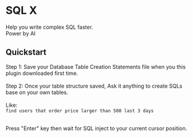 # SQL X
Help you write complex SQL faster. <br> Power by AI<br>

## Quickstart

Step 1: Save your Database Table Creation Statements file when you this plugin downloaded first time. <br><br>
Step 2: Once your table structure saved, Ask it anything to create SQLs base on your own tables. <br><br>
Like: <br>
    `find users that order price larger than 500 last 3 days` <br><br>

Press "Enter" key then wait for SQL inject to your current cursor position.<br><br>

